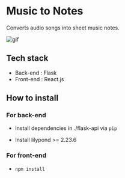 # Music to Notes

Converts audio songs into sheet music notes.

![gif](.\readme_media\demo.gif)

## Tech stack
* Back-end : Flask
* Front-end : React.js

## How to install

### For back-end
* Install dependencies in ./flask-api via `pip`

* Install lilypond >= 2.23.6 

### For front-end
* `npm install`
